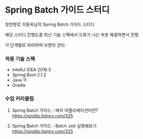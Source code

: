 # Spring Batch 가이드 스터디
창천향로 이동욱님의 Spring Batch 가이드 스터디  

해당 스터디 진행도중 최신 기술 스펙에서 오류가 나는 부분 해결하면서 진행

각 단계별로 따라하며 브랜치 관리


### 적용 기술 스팩
- IntelliJ IDEA 2018.3
- Spring Boot 2.1.2
- Java 11
- Gradle

### 수업 커리큘럼
1. Spring Batch 가이드 - 배치 어플리케이션이란?
    https://jojoldu.tistory.com/325

2. Spring Batch 가이드 - Batch Job 실행해보기
    https://jojoldu.tistory.com/325